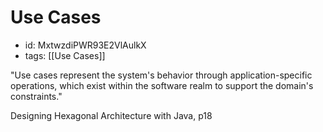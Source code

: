 # Use Cases
* id: MxtwzdiPWR93E2VlAulkX
* tags: [[Use Cases]]

"Use cases represent the system's behavior through application-specific operations, which exist within the software realm to support the domain's constraints."

Designing Hexagonal Architecture with Java, p18